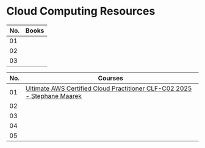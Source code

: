 # Cloud Computing Resources


| No. | Books    |
| -------- | -------- | 
| 01 | []() |
| 02 | []() |
| 03 | []() |

| No. | Courses   |
| -------- | -------- | 
| 01 | [Ultimate AWS Certified Cloud Practitioner CLF-C02 2025 - Stephane Maarek](https://www.udemy.com/course/aws-certified-cloud-practitioner-new/) |
| 02 | []() |
| 03 | []() |
| 04 | []() |
| 05 | []() |